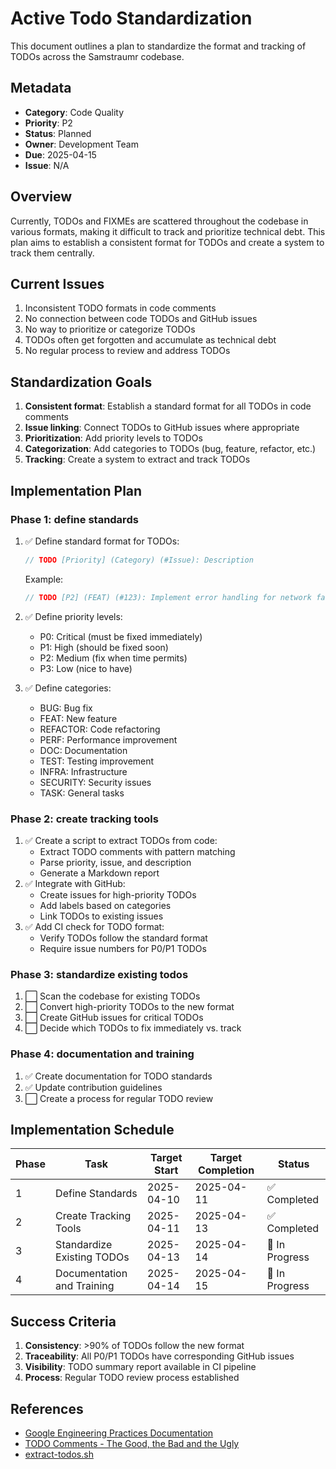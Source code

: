 <!--
Copyright (c) 2025 Eric C. Mumford (@heymumford)

This software was developed with analytical assistance from AI tools 
including Claude 3.7 Sonnet, Claude Code, and Google Gemini Deep Research,
which were used as paid services. All intellectual property rights 
remain exclusively with the copyright holder listed above.

Licensed under the Mozilla Public License 2.0
-->


# Active Todo Standardization

This document outlines a plan to standardize the format and tracking of TODOs across the Samstraumr codebase.

## Metadata

- **Category**: Code Quality
- **Priority**: P2
- **Status**: Planned
- **Owner**: Development Team
- **Due**: 2025-04-15
- **Issue**: N/A

## Overview

Currently, TODOs and FIXMEs are scattered throughout the codebase in various formats, making it difficult to track and prioritize technical debt. This plan aims to establish a consistent format for TODOs and create a system to track them centrally.

## Current Issues

1. Inconsistent TODO formats in code comments
2. No connection between code TODOs and GitHub issues
3. No way to prioritize or categorize TODOs
4. TODOs often get forgotten and accumulate as technical debt
5. No regular process to review and address TODOs

## Standardization Goals

1. **Consistent format**: Establish a standard format for all TODOs in code comments
2. **Issue linking**: Connect TODOs to GitHub issues where appropriate
3. **Prioritization**: Add priority levels to TODOs
4. **Categorization**: Add categories to TODOs (bug, feature, refactor, etc.)
5. **Tracking**: Create a system to extract and track TODOs

## Implementation Plan

### Phase 1: define standards

1. ✅ Define standard format for TODOs:

   ```java
   // TODO [Priority] (Category) (#Issue): Description
   ```

   Example:

   ```java
   // TODO [P2] (FEAT) (#123): Implement error handling for network failures
   ```
2. ✅ Define priority levels:
   - P0: Critical (must be fixed immediately)
   - P1: High (should be fixed soon)
   - P2: Medium (fix when time permits)
   - P3: Low (nice to have)
3. ✅ Define categories:
   - BUG: Bug fix
   - FEAT: New feature
   - REFACTOR: Code refactoring
   - PERF: Performance improvement
   - DOC: Documentation
   - TEST: Testing improvement
   - INFRA: Infrastructure
   - SECURITY: Security issues
   - TASK: General tasks

### Phase 2: create tracking tools

1. ✅ Create a script to extract TODOs from code:
   - Extract TODO comments with pattern matching
   - Parse priority, issue, and description
   - Generate a Markdown report
2. ✅ Integrate with GitHub:
   - Create issues for high-priority TODOs
   - Add labels based on categories
   - Link TODOs to existing issues
3. ✅ Add CI check for TODO format:
   - Verify TODOs follow the standard format
   - Require issue numbers for P0/P1 TODOs

### Phase 3: standardize existing todos

1. ⬜ Scan the codebase for existing TODOs
2. ⬜ Convert high-priority TODOs to the new format
3. ⬜ Create GitHub issues for critical TODOs
4. ⬜ Decide which TODOs to fix immediately vs. track

### Phase 4: documentation and training

1. ✅ Create documentation for TODO standards
2. ✅ Update contribution guidelines
3. ⬜ Create a process for regular TODO review

## Implementation Schedule

| Phase |            Task            | Target Start | Target Completion |     Status     |
|-------|----------------------------|--------------|-------------------|----------------|
| 1     | Define Standards           | 2025-04-10   | 2025-04-11        | ✅ Completed   |
| 2     | Create Tracking Tools      | 2025-04-11   | 2025-04-13        | ✅ Completed   |
| 3     | Standardize Existing TODOs | 2025-04-13   | 2025-04-14        | 🔄 In Progress |
| 4     | Documentation and Training | 2025-04-14   | 2025-04-15        | 🔄 In Progress |

## Success Criteria

1. **Consistency**: >90% of TODOs follow the new format
2. **Traceability**: All P0/P1 TODOs have corresponding GitHub issues
3. **Visibility**: TODO summary report available in CI pipeline
4. **Process**: Regular TODO review process established

## References

- [Google Engineering Practices Documentation](https://google.github.io/eng-practices/)
- [TODO Comments - The Good, the Bad and the Ugly](https://medium.com/@hardikshah_18328/todo-comment-the-good-the-bad-and-the-ugly-faa5e67abe6a)
- [extract-todos.sh](../tools/extract-todos.sh.md)
